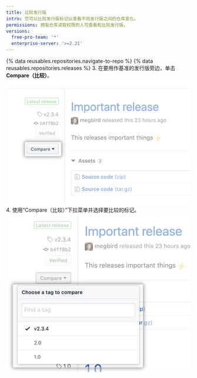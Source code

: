 ```yaml
---
title: 比较发行版
intro: 您可以比较发行版标记以查看不同发行版之间的仓库变化。
permissions: 拥有仓库读取权限的人可查看和比较发行版。
versions:
  free-pro-team: '*'
  enterprise-server: '>=2.21'
---
```


{% data reusables.repositories.navigate-to-repo %}
{% data reusables.repositories.releases %}
3. 在要用作基准的发行版旁边，单击 **Compare（比较）**。 ![比较发行版标记菜单](/assets/images/help/releases/compare-tags-menu.png)
4. 使用“Compare（比较）”下拉菜单并选择要比较的标记。 ![比较发行版标记菜单选项](/assets/images/help/releases/compare-tags-menu-options.png)
